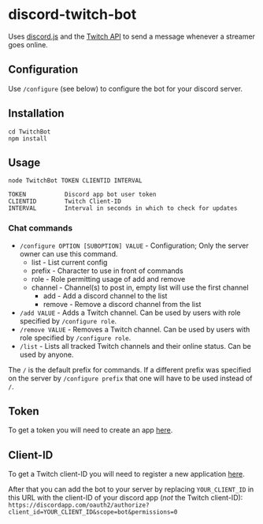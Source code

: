 # discord-twitch-bot

Uses [discord.js](https://github.com/hydrabolt/discord.js/) and the
[Twitch API](https://github.com/justintv/Twitch-API) to send a message whenever
a streamer goes online.


## Configuration

Use `/configure` (see below) to configure the bot for your discord server.


## Installation

`cd TwitchBot`<br />
`npm install`


## Usage

`node TwitchBot TOKEN CLIENTID INTERVAL`

```
TOKEN           Discord app bot user token
CLIENTID        Twitch Client-ID
INTERVAL        Interval in seconds in which to check for updates
```


### Chat commands

* `/configure OPTION [SUBOPTION] VALUE` - Configuration; Only the server owner
  can use this command.
  * list - List current config
  * prefix - Character to use in front of commands
  * role - Role permitting usage of add and remove
  * channel - Channel(s) to post in, empty list will use the first channel
    * add - Add a discord channel to the list
    * remove - Remove a discord channel from the list
* `/add VALUE` - Adds a Twitch channel. Can be used by users with role specified
  by `/configure role`.
* `/remove VALUE` - Removes a Twitch channel. Can be used by users with role
  specified by `/configure role`.
* `/list` - Lists all tracked Twitch channels and their online status.  Can be
  used by anyone.

The `/` is the default prefix for commands. If a different prefix was specified
on the server by `/configure prefix` that one will have to be used instead of
`/`.


## Token

To get a token you will need to create an app
[here](https://discordapp.com/developers/applications/me).


## Client-ID

To get a Twitch client-ID you will need to register a new application [here](https://www.twitch.tv/settings/connections).


After that you can add the bot to your server by replacing `YOUR_CLIENT_ID` in
this URL with the client-ID of your discord app (*not* the Twitch client-ID):
`https://discordapp.com/oauth2/authorize?client_id=YOUR_CLIENT_ID&scope=bot&permissions=0`
